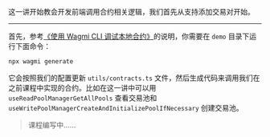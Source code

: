 这一讲开始教会开发前端调用合约相关逻辑，我们首先从支持添加交易对开始。

---

首先，参考[《使用 Wagmi CLI 调试本地合约》](../15_WagmiCli/readme.md)的说明，你需要在 `demo` 目录下运行下面命令：

```sh
npx wagmi generate
```

它会按照我们的配置更新 `utils/contracts.ts` 文件，然后生成代码来调用我们在之前课程中实现的合约。比如在这一讲中可以用 `useReadPoolManagerGetAllPools` 查看交易池和 `useWritePoolManagerCreateAndInitializePoolIfNecessary` 创建交易池。

> 课程编写中......
